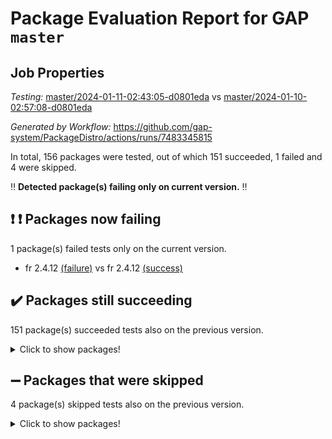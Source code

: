 # Package Evaluation Report for GAP `master`

## Job Properties

*Testing:* [master/2024-01-11-02:43:05-d0801eda](https://github.com/gap-system/PackageDistro/blob/data/reports/master/2024-01-11-02:43:05-d0801eda) vs [master/2024-01-10-02:57:08-d0801eda](https://github.com/gap-system/PackageDistro/blob/data/reports/master/2024-01-10-02:57:08-d0801eda)

*Generated by Workflow:* https://github.com/gap-system/PackageDistro/actions/runs/7483345815

In total, 156 packages were tested, out of which 151 succeeded, 1 failed and 4 were skipped.

:bangbang: **Detected package(s) failing only on current version.** :bangbang:

## :exclamation: :exclamation: Packages now failing

1 package(s) failed tests only on the current version.
- fr 2.4.12 [(failure)](https://github.com/gap-system/PackageDistro/actions/runs/7483345815/job/20368772154) vs fr 2.4.12 [(success)](https://github.com/gap-system/PackageDistro/actions/runs/7469432745/job/20326942677)

## :heavy_check_mark: Packages still succeeding

151 package(s) succeeded tests also on the previous version.
<details><summary>Click to show packages!</summary>

- 4ti2interface 2023.02-04 [(success)](https://github.com/gap-system/PackageDistro/actions/runs/7483345815/job/20368763138)
- ace 5.6.2 [(success)](https://github.com/gap-system/PackageDistro/actions/runs/7483345815/job/20368764578)
- aclib 1.3.2 [(success)](https://github.com/gap-system/PackageDistro/actions/runs/7483345815/job/20368764803)
- agt 0.3.1 [(success)](https://github.com/gap-system/PackageDistro/actions/runs/7483345815/job/20368764988)
- alnuth 3.2.1 [(success)](https://github.com/gap-system/PackageDistro/actions/runs/7483345815/job/20368765540)
- anupq 3.3.0 [(success)](https://github.com/gap-system/PackageDistro/actions/runs/7483345815/job/20368766083)
- atlasrep 2.1.8 [(success)](https://github.com/gap-system/PackageDistro/actions/runs/7483345815/job/20368766578)
- autodoc 2023.06.19 [(success)](https://github.com/gap-system/PackageDistro/actions/runs/7483345815/job/20368766689)
- automata 1.15 [(success)](https://github.com/gap-system/PackageDistro/actions/runs/7483345815/job/20368766813)
- automgrp 1.3.2 [(success)](https://github.com/gap-system/PackageDistro/actions/runs/7483345815/job/20368766946)
- autpgrp 1.11 [(success)](https://github.com/gap-system/PackageDistro/actions/runs/7483345815/job/20368767058)
- cap 2024.01-01 [(success)](https://github.com/gap-system/PackageDistro/actions/runs/7483345815/job/20368767182)
- caratinterface 2.3.6 [(success)](https://github.com/gap-system/PackageDistro/actions/runs/7483345815/job/20368767321)
- cddinterface 2022.11.01 [(success)](https://github.com/gap-system/PackageDistro/actions/runs/7483345815/job/20368767435)
- circle 1.6.6 [(success)](https://github.com/gap-system/PackageDistro/actions/runs/7483345815/job/20368767564)
- classicpres 1.22 [(success)](https://github.com/gap-system/PackageDistro/actions/runs/7483345815/job/20368767709)
- cohomolo 1.6.11 [(success)](https://github.com/gap-system/PackageDistro/actions/runs/7483345815/job/20368767858)
- congruence 1.2.5 [(success)](https://github.com/gap-system/PackageDistro/actions/runs/7483345815/job/20368768005)
- corelg 1.56 [(success)](https://github.com/gap-system/PackageDistro/actions/runs/7483345815/job/20368768137)
- crime 1.6 [(success)](https://github.com/gap-system/PackageDistro/actions/runs/7483345815/job/20368768293)
- crisp 1.4.6 [(success)](https://github.com/gap-system/PackageDistro/actions/runs/7483345815/job/20368768444)
- crypting 0.10.4 [(success)](https://github.com/gap-system/PackageDistro/actions/runs/7483345815/job/20368768597)
- cryst 4.1.27 [(success)](https://github.com/gap-system/PackageDistro/actions/runs/7483345815/job/20368768742)
- crystcat 1.1.10 [(success)](https://github.com/gap-system/PackageDistro/actions/runs/7483345815/job/20368768897)
- ctbllib 1.3.7 [(success)](https://github.com/gap-system/PackageDistro/actions/runs/7483345815/job/20368769017)
- cubefree 1.19 [(success)](https://github.com/gap-system/PackageDistro/actions/runs/7483345815/job/20368769166)
- curlinterface 2.3.2 [(success)](https://github.com/gap-system/PackageDistro/actions/runs/7483345815/job/20368769306)
- cvec 2.8.1 [(success)](https://github.com/gap-system/PackageDistro/actions/runs/7483345815/job/20368769485)
- datastructures 0.3.0 [(success)](https://github.com/gap-system/PackageDistro/actions/runs/7483345815/job/20368769655)
- deepthought 1.0.6 [(success)](https://github.com/gap-system/PackageDistro/actions/runs/7483345815/job/20368769790)
- design 1.8 [(success)](https://github.com/gap-system/PackageDistro/actions/runs/7483345815/job/20368769924)
- difsets 2.3.1 [(success)](https://github.com/gap-system/PackageDistro/actions/runs/7483345815/job/20368770067)
- digraphs 1.6.3 [(success)](https://github.com/gap-system/PackageDistro/actions/runs/7483345815/job/20368770219)
- edim 1.3.7 [(success)](https://github.com/gap-system/PackageDistro/actions/runs/7483345815/job/20368770383)
- example 4.3.4 [(success)](https://github.com/gap-system/PackageDistro/actions/runs/7483345815/job/20368770519)
- examplesforhomalg 2023.10-01 [(success)](https://github.com/gap-system/PackageDistro/actions/runs/7483345815/job/20368770682)
- factint 1.6.3 [(success)](https://github.com/gap-system/PackageDistro/actions/runs/7483345815/job/20368770828)
- ferret 1.0.9 [(success)](https://github.com/gap-system/PackageDistro/actions/runs/7483345815/job/20368771008)
- fga 1.5.0 [(success)](https://github.com/gap-system/PackageDistro/actions/runs/7483345815/job/20368771185)
- fining 1.5.6 [(success)](https://github.com/gap-system/PackageDistro/actions/runs/7483345815/job/20368771354)
- float 1.0.3 [(success)](https://github.com/gap-system/PackageDistro/actions/runs/7483345815/job/20368771511)
- format 1.4.3 [(success)](https://github.com/gap-system/PackageDistro/actions/runs/7483345815/job/20368771671)
- forms 1.2.9 [(success)](https://github.com/gap-system/PackageDistro/actions/runs/7483345815/job/20368771843)
- fplsa 1.2.6 [(success)](https://github.com/gap-system/PackageDistro/actions/runs/7483345815/job/20368772001)
- francy 2.0.3 [(success)](https://github.com/gap-system/PackageDistro/actions/runs/7483345815/job/20368772315)
- fwtree 1.3 [(success)](https://github.com/gap-system/PackageDistro/actions/runs/7483345815/job/20368772473)
- gapdoc 1.6.6 [(success)](https://github.com/gap-system/PackageDistro/actions/runs/7483345815/job/20368772605)
- gauss 2023.02-04 [(success)](https://github.com/gap-system/PackageDistro/actions/runs/7483345815/job/20368772779)
- gaussforhomalg 2023.11-01 [(success)](https://github.com/gap-system/PackageDistro/actions/runs/7483345815/job/20368772897)
- gbnp 1.0.5 [(success)](https://github.com/gap-system/PackageDistro/actions/runs/7483345815/job/20368773038)
- generalizedmorphismsforcap 2023.08-02 [(success)](https://github.com/gap-system/PackageDistro/actions/runs/7483345815/job/20368773169)
- genss 1.6.8 [(success)](https://github.com/gap-system/PackageDistro/actions/runs/7483345815/job/20368773298)
- gradedmodules 2023.09-01 [(success)](https://github.com/gap-system/PackageDistro/actions/runs/7483345815/job/20368773456)
- gradedringforhomalg 2023.08-01 [(success)](https://github.com/gap-system/PackageDistro/actions/runs/7483345815/job/20368773594)
- grape 4.9.0 [(success)](https://github.com/gap-system/PackageDistro/actions/runs/7483345815/job/20368773738)
- groupoids 1.73 [(success)](https://github.com/gap-system/PackageDistro/actions/runs/7483345815/job/20368773913)
- grpconst 2.6.4 [(success)](https://github.com/gap-system/PackageDistro/actions/runs/7483345815/job/20368774083)
- guarana 0.96.3 [(success)](https://github.com/gap-system/PackageDistro/actions/runs/7483345815/job/20368774237)
- guava 3.18 [(success)](https://github.com/gap-system/PackageDistro/actions/runs/7483345815/job/20368774397)
- hap 1.61 [(success)](https://github.com/gap-system/PackageDistro/actions/runs/7483345815/job/20368774555)
- hapcryst 0.1.15 [(success)](https://github.com/gap-system/PackageDistro/actions/runs/7483345815/job/20368774718)
- hecke 1.5.3 [(success)](https://github.com/gap-system/PackageDistro/actions/runs/7483345815/job/20368774857)
- help 3.5 [(success)](https://github.com/gap-system/PackageDistro/actions/runs/7483345815/job/20368774986)
- homalg 2023.10-01 [(success)](https://github.com/gap-system/PackageDistro/actions/runs/7483345815/job/20368775144)
- homalgtocas 2023.11-01 [(success)](https://github.com/gap-system/PackageDistro/actions/runs/7483345815/job/20368775294)
- idrel 2.45 [(success)](https://github.com/gap-system/PackageDistro/actions/runs/7483345815/job/20368775415)
- images 1.3.1 [(success)](https://github.com/gap-system/PackageDistro/actions/runs/7483345815/job/20368775576)
- intpic 0.3.0 [(success)](https://github.com/gap-system/PackageDistro/actions/runs/7483345815/job/20368775710)
- io 4.8.2 [(success)](https://github.com/gap-system/PackageDistro/actions/runs/7483345815/job/20368775848)
- io_forhomalg 2023.02-04 [(success)](https://github.com/gap-system/PackageDistro/actions/runs/7483345815/job/20368775980)
- irredsol 1.4.4 [(success)](https://github.com/gap-system/PackageDistro/actions/runs/7483345815/job/20368776121)
- json 2.1.1 [(success)](https://github.com/gap-system/PackageDistro/actions/runs/7483345815/job/20368776252)
- jupyterkernel 1.5.0 [(success)](https://github.com/gap-system/PackageDistro/actions/runs/7483345815/job/20368776385)
- jupyterviz 1.5.6 [(success)](https://github.com/gap-system/PackageDistro/actions/runs/7483345815/job/20368776500)
- kan 1.36 [(success)](https://github.com/gap-system/PackageDistro/actions/runs/7483345815/job/20368776625)
- kbmag 1.5.11 [(success)](https://github.com/gap-system/PackageDistro/actions/runs/7483345815/job/20368776753)
- laguna 3.9.6 [(success)](https://github.com/gap-system/PackageDistro/actions/runs/7483345815/job/20368776870)
- liealgdb 2.2.1 [(success)](https://github.com/gap-system/PackageDistro/actions/runs/7483345815/job/20368776995)
- liepring 2.8 [(success)](https://github.com/gap-system/PackageDistro/actions/runs/7483345815/job/20368777122)
- liering 2.4.2 [(success)](https://github.com/gap-system/PackageDistro/actions/runs/7483345815/job/20368777237)
- linearalgebraforcap 2023.12-05 [(success)](https://github.com/gap-system/PackageDistro/actions/runs/7483345815/job/20368777365)
- localizeringforhomalg 2023.10-01 [(success)](https://github.com/gap-system/PackageDistro/actions/runs/7483345815/job/20368777506)
- loops 3.4.3 [(success)](https://github.com/gap-system/PackageDistro/actions/runs/7483345815/job/20368777631)
- lpres 1.0.3 [(success)](https://github.com/gap-system/PackageDistro/actions/runs/7483345815/job/20368777742)
- majoranaalgebras 1.5.1 [(success)](https://github.com/gap-system/PackageDistro/actions/runs/7483345815/job/20368777850)
- mapclass 1.4.6 [(success)](https://github.com/gap-system/PackageDistro/actions/runs/7483345815/job/20368777974)
- matgrp 0.70 [(success)](https://github.com/gap-system/PackageDistro/actions/runs/7483345815/job/20368778123)
- matricesforhomalg 2023.11-02 [(success)](https://github.com/gap-system/PackageDistro/actions/runs/7483345815/job/20368778245)
- modisom 2.5.4 [(success)](https://github.com/gap-system/PackageDistro/actions/runs/7483345815/job/20368778404)
- modulepresentationsforcap 2023.10-01 [(success)](https://github.com/gap-system/PackageDistro/actions/runs/7483345815/job/20368778520)
- modules 2023.10-01 [(success)](https://github.com/gap-system/PackageDistro/actions/runs/7483345815/job/20368778654)
- monoidalcategories 2023.12-01 [(success)](https://github.com/gap-system/PackageDistro/actions/runs/7483345815/job/20368778757)
- nconvex 2022.09-01 [(success)](https://github.com/gap-system/PackageDistro/actions/runs/7483345815/job/20368778873)
- nilmat 1.4.2 [(success)](https://github.com/gap-system/PackageDistro/actions/runs/7483345815/job/20368779000)
- nock 1.5 [(success)](https://github.com/gap-system/PackageDistro/actions/runs/7483345815/job/20368779142)
- normalizinterface 1.3.6 [(success)](https://github.com/gap-system/PackageDistro/actions/runs/7483345815/job/20368779257)
- nq 2.5.10 [(success)](https://github.com/gap-system/PackageDistro/actions/runs/7483345815/job/20368779388)
- numericalsgps 1.3.1 [(success)](https://github.com/gap-system/PackageDistro/actions/runs/7483345815/job/20368779484)
- openmath 11.5.3 [(success)](https://github.com/gap-system/PackageDistro/actions/runs/7483345815/job/20368779601)
- orb 4.9.0 [(success)](https://github.com/gap-system/PackageDistro/actions/runs/7483345815/job/20368779707)
- packagemanager 1.4.2 [(success)](https://github.com/gap-system/PackageDistro/actions/runs/7483345815/job/20368779806)
- patternclass 2.4.3 [(success)](https://github.com/gap-system/PackageDistro/actions/runs/7483345815/job/20368779921)
- permut 2.0.4 [(success)](https://github.com/gap-system/PackageDistro/actions/runs/7483345815/job/20368780082)
- polenta 1.3.10 [(success)](https://github.com/gap-system/PackageDistro/actions/runs/7483345815/job/20368780205)
- polymaking 0.8.7 [(success)](https://github.com/gap-system/PackageDistro/actions/runs/7483345815/job/20368780357)
- primgrp 3.4.4 [(success)](https://github.com/gap-system/PackageDistro/actions/runs/7483345815/job/20368780462)
- profiling 2.5.4 [(success)](https://github.com/gap-system/PackageDistro/actions/runs/7483345815/job/20368780556)
- qpa 1.35 [(success)](https://github.com/gap-system/PackageDistro/actions/runs/7483345815/job/20368780724)
- quagroup 1.8.3 [(success)](https://github.com/gap-system/PackageDistro/actions/runs/7483345815/job/20368780870)
- radiroot 2.9 [(success)](https://github.com/gap-system/PackageDistro/actions/runs/7483345815/job/20368781028)
- rcwa 4.7.1 [(success)](https://github.com/gap-system/PackageDistro/actions/runs/7483345815/job/20368781139)
- rds 1.8 [(success)](https://github.com/gap-system/PackageDistro/actions/runs/7483345815/job/20368781282)
- recog 1.4.2 [(success)](https://github.com/gap-system/PackageDistro/actions/runs/7483345815/job/20368781411)
- repndecomp 1.3.0 [(success)](https://github.com/gap-system/PackageDistro/actions/runs/7483345815/job/20368781537)
- repsn 3.1.1 [(success)](https://github.com/gap-system/PackageDistro/actions/runs/7483345815/job/20368781663)
- resclasses 4.7.3 [(success)](https://github.com/gap-system/PackageDistro/actions/runs/7483345815/job/20368781806)
- ringsforhomalg 2023.11-02 [(success)](https://github.com/gap-system/PackageDistro/actions/runs/7483345815/job/20368781967)
- sco 2023.08-01 [(success)](https://github.com/gap-system/PackageDistro/actions/runs/7483345815/job/20368782138)
- scscp 2.4.1 [(success)](https://github.com/gap-system/PackageDistro/actions/runs/7483345815/job/20368782314)
- semigroups 5.3.2 [(success)](https://github.com/gap-system/PackageDistro/actions/runs/7483345815/job/20368782470)
- sglppow 2.3 [(success)](https://github.com/gap-system/PackageDistro/actions/runs/7483345815/job/20368782606)
- sgpviz 0.999.5 [(success)](https://github.com/gap-system/PackageDistro/actions/runs/7483345815/job/20368782769)
- simpcomp 2.1.14 [(success)](https://github.com/gap-system/PackageDistro/actions/runs/7483345815/job/20368782957)
- singular 2023.02.09 [(success)](https://github.com/gap-system/PackageDistro/actions/runs/7483345815/job/20368783111)
- sl2reps 1.1 [(success)](https://github.com/gap-system/PackageDistro/actions/runs/7483345815/job/20368783270)
- sla 1.5.3 [(success)](https://github.com/gap-system/PackageDistro/actions/runs/7483345815/job/20368783450)
- smallgrp 1.5.3 [(success)](https://github.com/gap-system/PackageDistro/actions/runs/7483345815/job/20368783614)
- smallsemi 0.6.13 [(success)](https://github.com/gap-system/PackageDistro/actions/runs/7483345815/job/20368783767)
- sonata 2.9.6 [(success)](https://github.com/gap-system/PackageDistro/actions/runs/7483345815/job/20368783929)
- sophus 1.27 [(success)](https://github.com/gap-system/PackageDistro/actions/runs/7483345815/job/20368784353)
- sotgrps 1.2 [(success)](https://github.com/gap-system/PackageDistro/actions/runs/7483345815/job/20368784494)
- spinsym 1.5.2 [(success)](https://github.com/gap-system/PackageDistro/actions/runs/7483345815/job/20368784633)
- standardff 1.0 [(success)](https://github.com/gap-system/PackageDistro/actions/runs/7483345815/job/20368784789)
- symbcompcc 1.3.2 [(success)](https://github.com/gap-system/PackageDistro/actions/runs/7483345815/job/20368784932)
- thelma 1.3 [(success)](https://github.com/gap-system/PackageDistro/actions/runs/7483345815/job/20368785048)
- tomlib 1.2.9 [(success)](https://github.com/gap-system/PackageDistro/actions/runs/7483345815/job/20368785204)
- toolsforhomalg 2023.11-01 [(success)](https://github.com/gap-system/PackageDistro/actions/runs/7483345815/job/20368785396)
- toric 1.9.5 [(success)](https://github.com/gap-system/PackageDistro/actions/runs/7483345815/job/20368785574)
- toricvarieties 2022.07.13 [(success)](https://github.com/gap-system/PackageDistro/actions/runs/7483345815/job/20368785739)
- transgrp 3.6.5 [(success)](https://github.com/gap-system/PackageDistro/actions/runs/7483345815/job/20368785889)
- ugaly 4.1.3 [(success)](https://github.com/gap-system/PackageDistro/actions/runs/7483345815/job/20368786077)
- unipot 1.5 [(success)](https://github.com/gap-system/PackageDistro/actions/runs/7483345815/job/20368786262)
- unitlib 4.2.0 [(success)](https://github.com/gap-system/PackageDistro/actions/runs/7483345815/job/20368786442)
- utils 0.84 [(success)](https://github.com/gap-system/PackageDistro/actions/runs/7483345815/job/20368786590)
- uuid 0.7 [(success)](https://github.com/gap-system/PackageDistro/actions/runs/7483345815/job/20368786736)
- walrus 0.9991 [(success)](https://github.com/gap-system/PackageDistro/actions/runs/7483345815/job/20368786875)
- wedderga 4.10.4 [(success)](https://github.com/gap-system/PackageDistro/actions/runs/7483345815/job/20368787005)
- xmod 2.91 [(success)](https://github.com/gap-system/PackageDistro/actions/runs/7483345815/job/20368787172)
- xmodalg 1.23 [(success)](https://github.com/gap-system/PackageDistro/actions/runs/7483345815/job/20368787307)
- yangbaxter 0.10.3 [(success)](https://github.com/gap-system/PackageDistro/actions/runs/7483345815/job/20368787454)
- zeromqinterface 0.14 [(success)](https://github.com/gap-system/PackageDistro/actions/runs/7483345815/job/20368787588)
</details>

## :heavy_minus_sign: Packages that were skipped

4 package(s) skipped tests also on the previous version.
<details><summary>Click to show packages!</summary>

- browse 1.8.21 [(skipped)](https://github.com/gap-system/PackageDistro/actions/runs/7483345815/job/20368434841)
- itc 1.5.1 [(skipped)](https://github.com/gap-system/PackageDistro/actions/runs/7483345815/job/20368434841)
- polycyclic 2.16 [(skipped)](https://github.com/gap-system/PackageDistro/actions/runs/7483345815/job/20368434841)
- xgap 4.31 [(skipped)](https://github.com/gap-system/PackageDistro/actions/runs/7483345815/job/20368434841)
</details>

